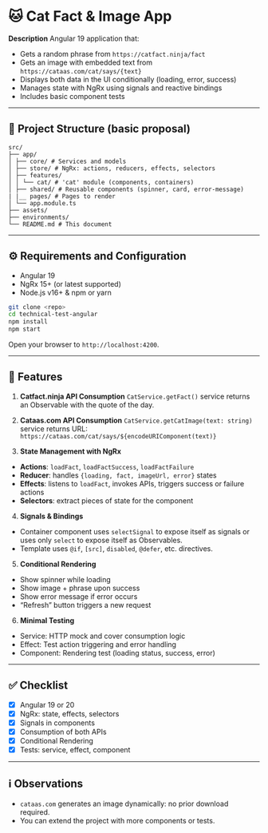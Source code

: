 # 🐱 Cat Fact & Image App

**Description**
Angular 19 application that:

* Gets a random phrase from `https://catfact.ninja/fact`
* Gets an image with embedded text from `https://cataas.com/cat/says/{text}`
* Displays both data in the UI conditionally (loading, error, success)
* Manages state with NgRx using signals and reactive bindings
* Includes basic component tests

---

## 📁 Project Structure (basic proposal)

```
src/
├── app/
│ ├── core/ # Services and models
│ ├── store/ # NgRx: actions, reducers, effects, selectors
│ ├── features/
│ │ └── cat/ # 'cat' module (components, containers)
│ ├── shared/ # Reusable components (spinner, card, error-message)
| |__ pages/ # Pages to render
│ └── app.module.ts
├── assets/
├── environments/
└── README.md # This document
```

---

## ⚙️ Requirements and Configuration

* Angular 19
* NgRx 15+ (or latest supported)
* Node.js v16+ & npm or yarn

```bash
git clone <repo>
cd technical-test-angular
npm install
npm start
```

Open your browser to `http://localhost:4200`.

---

## 🧩 Features

1. **Catfact.ninja API Consumption**
`CatService.getFact()` service returns an Observable with the quote of the day.

2. **Cataas.com API Consumption**
`CatService.getCatImage(text: string)` service returns URL:
`https://cataas.com/cat/says/${encodeURIComponent(text)}`

3. **State Management with NgRx**

* **Actions**: `loadFact`, `loadFactSuccess`, `loadFactFailure`
* **Reducer**: handles `{loading, fact, imageUrl, error}` states
* **Effects**: listens to `loadFact`, invokes APIs, triggers success or failure actions
* **Selectors**: extract pieces of state for the component

4. **Signals & Bindings**

* Container component uses `selectSignal` to expose itself as signals or uses only `select` to expose itself as Observables.
* Template uses `@if`, `[src]`, `disabled`, `@defer`, etc. directives.

5. **Conditional Rendering**

* Show spinner while loading
* Show image + phrase upon success
* Show error message if error occurs
* “Refresh” button triggers a new request

6. **Minimal Testing**

* Service: HTTP mock and cover consumption logic
* Effect: Test action triggering and error handling
* Component: Rendering test (loading status, success, error)

---

## ✅ Checklist

* [x] Angular 19 or 20
* [x] NgRx: state, effects, selectors
* [x] Signals in components
* [x] Consumption of both APIs
* [x] Conditional Rendering
* [x] Tests: service, effect, component

---

## ℹ️ Observations

* `cataas.com` generates an image dynamically: no prior download required.
* You can extend the project with more components or tests.
